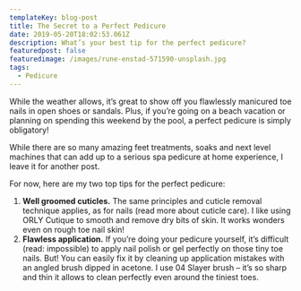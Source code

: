 ```yaml
---
templateKey: blog-post
title: The Secret to a Perfect Pedicure
date: 2019-05-20T18:02:53.061Z
description: What’s your best tip for the perfect pedicure?
featuredpost: false
featuredimage: /images/rune-enstad-571590-unsplash.jpg
tags:
  - Pedicure
---
```

While the weather allows, it’s great to show off you flawlessly manicured toe nails in open shoes or sandals. Plus, if you’re going on a beach vacation or planning on spending this weekend by the pool, a perfect pedicure is simply obligatory!

While there are so many amazing feet treatments, soaks and next level machines that can add up to a serious spa pedicure at home experience, I leave it for another post.

For now, here are my two top tips for the perfect pedicure:

1. **Well groomed cuticles.** The same principles and cuticle removal technique applies, as for nails (read more about cuticle care). I like using ORLY Cutique to smooth and remove dry bits of skin. It works wonders even on rough toe nail skin!
2. **Flawless application.** If you’re doing your pedicure yourself, it’s difficult (read: impossible) to apply nail polish or gel perfectly on those tiny toe nails. But! You can easily fix it by cleaning up application mistakes with an angled brush dipped in acetone. I use 04 Slayer brush – it’s so sharp and thin it allows to clean perfectly even around the tiniest toes.
